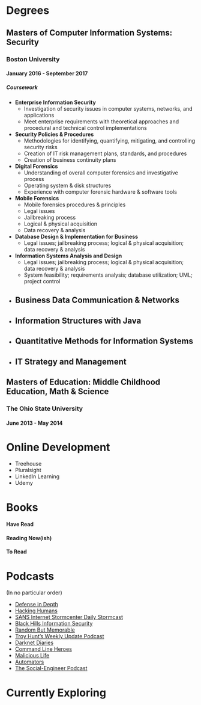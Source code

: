 # Degrees
## Masters of Computer Information Systems: Security
### Boston University
#### January 2016 - September 2017
##### Coursework
- **Enterprise Information Security**
	- Investigation of security issues in computer systems, networks, and applications
	- Meet enterprise requirements with theoretical approaches and procedural and technical control implementations
- **Security Policies & Procedures**
	- Methodologies for identifying, quantifying, mitigating, and controlling security risks
	- Creation of IT risk management plans, standards, and procedures
	- Creation of business continuity plans
- **Digital Forensics**
	- Understanding of overall computer forensics and investigative process
	- Operating system & disk structures
	- Experience with computer forensic hardware & software tools
- **Mobile Forensics**
	- Mobile forensics procedures & principles
	- Legal issues
	- Jailbreaking process
	- Logical & physical acquisition
	- Data recovery & analysis
- **Database Design & Implementation for Business**
	- Legal issues; jailbreaking process; logical & physical acquisition; data recovery & analysis
- **Information Systems Analysis and Design**
	- Legal issues; jailbreaking process; logical & physical acquisition; data recovery & analysis
	- System feasibility; requirements analysis; database utilization; UML; project control
- **Business Data Communication & Networks**
	-
- **Information Structures with Java**
	-
- **Quantitative Methods for Information Systems**
	-
- **IT Strategy and Management**
	-


## Masters of Education: Middle Childhood Education, Math & Science
### The Ohio State University
#### June 2013 - May 2014



# Online Development
- Treehouse
- Pluralsight
- LinkedIn Learning
- Udemy

# Books
#### Have Read
#### Reading Now(ish)
#### To Read

# Podcasts
(In no particular order)

- [Defense in Depth](https://podcasts.apple.com/us/podcast/defense-in-depth/id1450197741)
- [Hacking Humans](https://podcasts.apple.com/us/podcast/hacking-humans/id1391915810)
- [SANS Internet Stormcenter Daily Stormcast](https://podcasts.apple.com/us/podcast/sans-internet-stormcenter-daily-network-cyber-security/id304863991)
- [Black Hills Information Security](https://podcasts.apple.com/us/podcast/black-hills-information-security/id1410835265)
- [Random But Memorable](https://podcasts.apple.com/us/podcast/random-but-memorable/id1435486599)
- [Troy Hunt’s Weekly Update Podcast](https://podcasts.apple.com/us/podcast/troy-hunts-weekly-update-podcast/id1176454699)
- [Darknet Diaries](https://podcasts.apple.com/us/podcast/darknet-diaries/id1296350485)
- [Command Line Heroes](https://podcasts.apple.com/us/podcast/command-line-heroes/id1319947289)
- [Malicious Life](https://podcasts.apple.com/us/podcast/malicious-life/id1252417787)
- [Automators](https://podcasts.apple.com/us/podcast/automators/id1406364168)
- [The Social-Engineer Podcast](https://podcasts.apple.com/us/podcast/the-social-engineer-podcast/id334648685)

# Currently Exploring